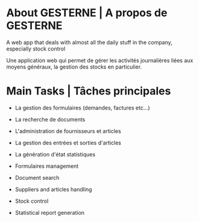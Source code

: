 # About GESTERNE | A propos de GESTERNE

A web app that deals with almost all the daily stuff in the company, especially stock control

Une application web qui permet de gérer les activités journalières liées aux moyens généraux, la gestion des stocks en particulier.


# Main Tasks | Tâches principales

 - La gestion des formulaires (demandes, factures etc...)
 - La recherche de documents
 - L'administration de fournisseurs et articles
 - La gestion des entrées et sorties d'articles
 - La génération d'état statistiques

 - Formulaires management
 - Document search
 - Suppliers and articles handling
 - Stock control
 - Statistical report generation
